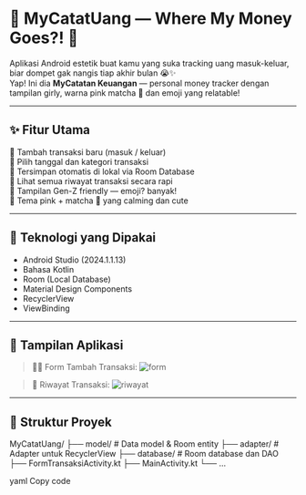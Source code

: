 # 💸 MyCatatUang — Where My Money Goes?! 💅

Aplikasi Android estetik buat kamu yang suka tracking uang masuk-keluar, biar dompet gak nangis tiap akhir bulan 😭✨  
Yap! Ini dia **MyCatatan Keuangan** — personal money tracker dengan tampilan girly, warna pink matcha 🍵 dan emoji yang relatable!

---

## ✨ Fitur Utama

📌 Tambah transaksi baru (masuk / keluar)  
📌 Pilih tanggal dan kategori transaksi  
📌 Tersimpan otomatis di lokal via Room Database  
📌 Lihat semua riwayat transaksi secara rapi  
📌 Tampilan Gen-Z friendly — emoji? banyak!  
📌 Tema pink + matcha 🍵 yang calming dan cute  

---

## 🧱 Teknologi yang Dipakai

- Android Studio (2024.1.1.13)
- Bahasa Kotlin
- Room (Local Database)
- Material Design Components
- RecyclerView
- ViewBinding

---

## 📸 Tampilan Aplikasi

> 💁‍♀️ Form Tambah Transaksi:
![form](https://tampilantambahcatatan) <!-- ganti dengan URL gambar jika sudah upload -->

> 🧾 Riwayat Transaksi:
![riwayat](https://your-screenshot-url.com/history.png)

---

## 📂 Struktur Proyek

MyCatatUang/
├── model/ # Data model & Room entity
├── adapter/ # Adapter untuk RecyclerView
├── database/ # Room database dan DAO
├── FormTransaksiActivity.kt
├── MainActivity.kt
└── ...

yaml
Copy code
